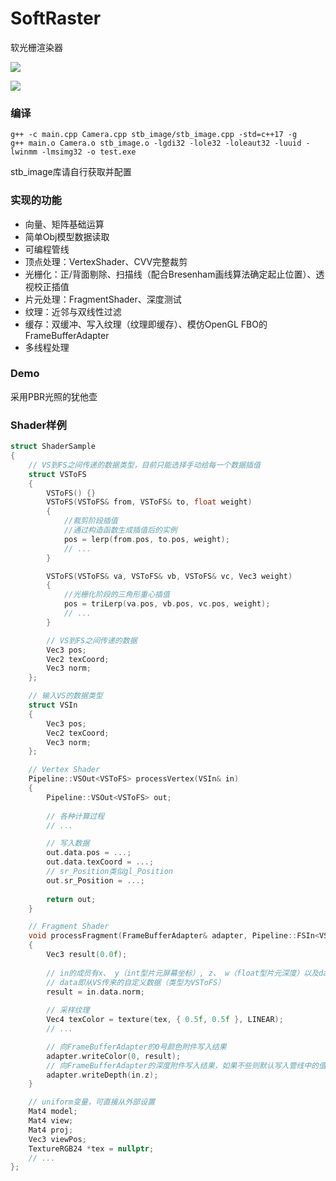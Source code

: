 # SoftRaster
软光栅渲染器

![](https://raw.staticdn.net/HummaWhite/SoftRaster/master/texture/Test%202020_8_8%2023_08_01.png)

![](https://raw.staticdn.net/HummaWhite/SoftRaster/master/texture/Test%202020_8_8%2022_40_50.png)

### 编译

```
g++ -c main.cpp Camera.cpp stb_image/stb_image.cpp -std=c++17 -g
g++ main.o Camera.o stb_image.o -lgdi32 -lole32 -loleaut32 -luuid -lwinmm -lmsimg32 -o test.exe
```

stb_image库请自行获取并配置

### 实现的功能

+ 向量、矩阵基础运算
+ 简单Obj模型数据读取
+ 可编程管线
+ 顶点处理：VertexShader、CVV完整裁剪
+ 光栅化：正/背面剔除、扫描线（配合Bresenham画线算法确定起止位置）、透视校正插值
+ 片元处理：FragmentShader、深度测试
+ 纹理：近邻与双线性过滤
+ 缓存：双缓冲、写入纹理（纹理即缓存）、模仿OpenGL FBO的FrameBufferAdapter
+ 多线程处理

### Demo

采用PBR光照的犹他壶

### Shader样例

```C++
struct ShaderSample
{
	// VS到FS之间传递的数据类型，目前只能选择手动给每一个数据插值
	struct VSToFS
	{
		VSToFS() {}
		VSToFS(VSToFS& from, VSToFS& to, float weight)
		{
			//裁剪阶段插值
			//通过构造函数生成插值后的实例
			pos = lerp(from.pos, to.pos, weight);
			// ...
		}

		VSToFS(VSToFS& va, VSToFS& vb, VSToFS& vc, Vec3 weight)
		{
			//光栅化阶段的三角形重心插值
			pos = triLerp(va.pos, vb.pos, vc.pos, weight);
			// ...
		}

        // VS到FS之间传递的数据
		Vec3 pos;
		Vec2 texCoord;
		Vec3 norm;
	};

	// 输入VS的数据类型
	struct VSIn
	{
		Vec3 pos;
		Vec2 texCoord;
		Vec3 norm;
	};

	// Vertex Shader
	Pipeline::VSOut<VSToFS> processVertex(VSIn& in)
	{
		Pipeline::VSOut<VSToFS> out;
        
        // 各种计算过程
        // ...

        // 写入数据
		out.data.pos = ...;
		out.data.texCoord = ...;
        // sr_Position类似gl_Position
        out.sr_Position = ...;
        
		return out;
	}

	// Fragment Shader
	void processFragment(FrameBufferAdapter& adapter, Pipeline::FSIn<VSToFS>& in)
	{
		Vec3 result(0.0f);
        
        // in的成员有x、 y（int型片元屏幕坐标）, z、 w（float型片元深度）以及data
        // data即从VS传来的自定义数据（类型为VSToFS）
        result = in.data.norm;
        
        // 采样纹理
        Vec4 texColor = texture(tex, { 0.5f, 0.5f }, LINEAR);
        // ...

        // 向FrameBufferAdapter的0号颜色附件写入结果
		adapter.writeColor(0, result);
        // 向FrameBufferAdapter的深度附件写入结果，如果不些则默认写入管线中的值
		adapter.writeDepth(in.z);
	}

	// uniform变量，可直接从外部设置
	Mat4 model;
	Mat4 view;
	Mat4 proj;
	Vec3 viewPos;
    TextureRGB24 *tex = nullptr;
    // ...
};
```

